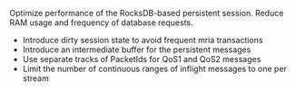 Optimize performance of the RocksDB-based persistent session.
Reduce RAM usage and frequency of database requests.

- Introduce dirty session state to avoid frequent mria transactions
- Introduce an intermediate buffer for the persistent messages
- Use separate tracks of PacketIds for QoS1 and QoS2 messages
- Limit the number of continuous ranges of inflight messages to one per stream
